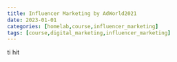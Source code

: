 ```yaml
---
title: Influencer Marketing by AdWorld2021
date: 2023-01-01
categories: [homelab,course,influencer_marketing]
tags: [course,digital_marketing,influencer_marketing]
---
```



ti hit
